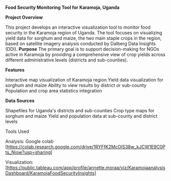 **Food Security Monitoring Tool for Karamoja, Uganda**

**Project Overview**

This project develops an interactive visualization tool to monitor food security in the Karamoja region of Uganda. The tool focuses on visualizing yield data for sorghum and maize, the two main staple crops in the region, based on satellite imagery analysis conducted by Dalberg Data Insights (DDI).
**Purpose**
The primary goal is to support decision-making for NGOs active in Karamoja by providing a comprehensive view of crop yields across different administrative levels (districts and sub-counties).

**Features**

Interactive map visualization of Karamoja region
Yield data visualization for sorghum and maize
Ability to view results by district or sub-county
Population and crop area statistics integration

**Data Sources**

Shapefiles for Uganda's districts and sub-counties
Crop type maps for sorghum and maize
Yield and population data at sub-county and district levels

Tools Used

Analysis: Google colab [https://colab.research.google.com/drive/1RYFfK2McOlS38w_kJCW1E9C0Pts_Niow?usp=sharing]

Visualization: [https://public.tableau.com/app/profile/annette.moraa/viz/KaramojaanalysisDashboard/KaramojaFoodSecurityInsights]

